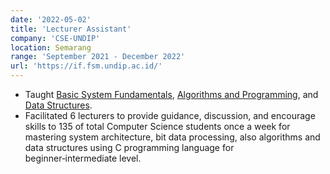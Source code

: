 ```yaml
---
date: '2022-05-02'
title: 'Lecturer Assistant'
company: 'CSE-UNDIP'
location: Semarang
range: 'September 2021 - December 2022'
url: 'https://if.fsm.undip.ac.id/'
---
```


- Taught [Basic System Fundamentals](https://if.fsm.undip.ac.id/), [Algorithms and Programming](https://if.fsm.undip.ac.id/), and [Data Structures](https://if.fsm.undip.ac.id/).
- Facilitated 6 lecturers to provide guidance, discussion, and encourage skills to 135 of total Computer Science students once a week for mastering system architecture, bit data processing, also algorithms and data structures using C programming language for beginner‑intermediate level.
